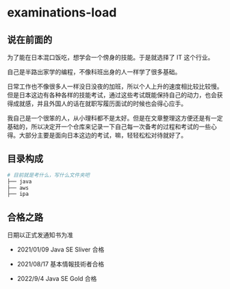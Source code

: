 # examinations-load

## 说在前面的

为了能在日本混口饭吃，想学会一个傍身的技能。于是就选择了 IT 这个行业。

自己是半路出家学的编程，不像科班出身的人一样学了很多基础。

日常工作也不像很多人一样没日没夜的加班，所以个人上升的速度相比较比较慢。但是日本这边有各种各样的技能考试，通过这些考试既能保持自己的动力，也会获得成就感，并且外国人的话在就职写履历面试的时候也会得心应手。

我自己是一个很笨的人，从小理科都不是太好。但是在文章整理这方便还是有一定基础的，所以决定开一个仓库来记录一下自己每一次备考的过程和考试的一些心得。大部分主要是面向日本这边的考试，嘛，轻轻松松对待就好了。

## 目录构成

```bash
# 目前就是考什么，写什么文件夹吧
├── java
├── aws
├── ipa
```

## 合格之路

日期以正式发通知书为准

- 2021/01/09 Java SE Sliver 合格

- 2021/08/17 基本情報技術者合格

- 2022/9/4 Java SE Gold 合格

